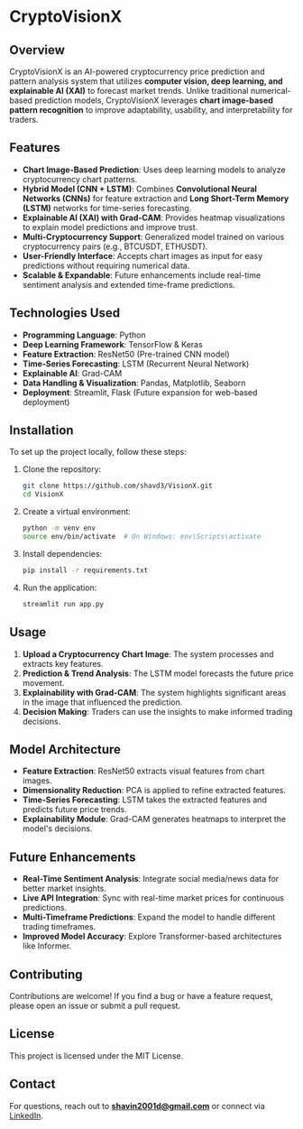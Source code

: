 # CryptoVisionX

## Overview
CryptoVisionX is an AI-powered cryptocurrency price prediction and pattern analysis system that utilizes **computer vision, deep learning, and explainable AI (XAI)** to forecast market trends. Unlike traditional numerical-based prediction models, CryptoVisionX leverages **chart image-based pattern recognition** to improve adaptability, usability, and interpretability for traders.

## Features
- **Chart Image-Based Prediction**: Uses deep learning models to analyze cryptocurrency chart patterns.
- **Hybrid Model (CNN + LSTM)**: Combines **Convolutional Neural Networks (CNNs)** for feature extraction and **Long Short-Term Memory (LSTM)** networks for time-series forecasting.
- **Explainable AI (XAI) with Grad-CAM**: Provides heatmap visualizations to explain model predictions and improve trust.
- **Multi-Cryptocurrency Support**: Generalized model trained on various cryptocurrency pairs (e.g., BTCUSDT, ETHUSDT).
- **User-Friendly Interface**: Accepts chart images as input for easy predictions without requiring numerical data.
- **Scalable & Expandable**: Future enhancements include real-time sentiment analysis and extended time-frame predictions.

## Technologies Used
- **Programming Language**: Python
- **Deep Learning Framework**: TensorFlow & Keras
- **Feature Extraction**: ResNet50 (Pre-trained CNN model)
- **Time-Series Forecasting**: LSTM (Recurrent Neural Network)
- **Explainable AI**: Grad-CAM
- **Data Handling & Visualization**: Pandas, Matplotlib, Seaborn
- **Deployment**: Streamlit, Flask (Future expansion for web-based deployment)

## Installation
To set up the project locally, follow these steps:

1. Clone the repository:
   ```bash
   git clone https://github.com/shavd3/VisionX.git
   cd VisionX
   ```
2. Create a virtual environment:
   ```bash
   python -m venv env
   source env/bin/activate  # On Windows: env\Scripts\activate
   ```
3. Install dependencies:
   ```bash
   pip install -r requirements.txt
   ```
4. Run the application:
   ```bash
   streamlit run app.py
   ```

## Usage
1. **Upload a Cryptocurrency Chart Image**: The system processes and extracts key features.
2. **Prediction & Trend Analysis**: The LSTM model forecasts the future price movement.
3. **Explainability with Grad-CAM**: The system highlights significant areas in the image that influenced the prediction.
4. **Decision Making**: Traders can use the insights to make informed trading decisions.

## Model Architecture
- **Feature Extraction**: ResNet50 extracts visual features from chart images.
- **Dimensionality Reduction**: PCA is applied to refine extracted features.
- **Time-Series Forecasting**: LSTM takes the extracted features and predicts future price trends.
- **Explainability Module**: Grad-CAM generates heatmaps to interpret the model's decisions.

## Future Enhancements
- **Real-Time Sentiment Analysis**: Integrate social media/news data for better market insights.
- **Live API Integration**: Sync with real-time market prices for continuous predictions.
- **Multi-Timeframe Predictions**: Expand the model to handle different trading timeframes.
- **Improved Model Accuracy**: Explore Transformer-based architectures like Informer.

## Contributing
Contributions are welcome! If you find a bug or have a feature request, please open an issue or submit a pull request.

## License
This project is licensed under the MIT License.

## Contact
For questions, reach out to **shavin2001d@gmail.com** or connect via [LinkedIn](https://www.linkedin.com/in/shavin-fernando-d3).

